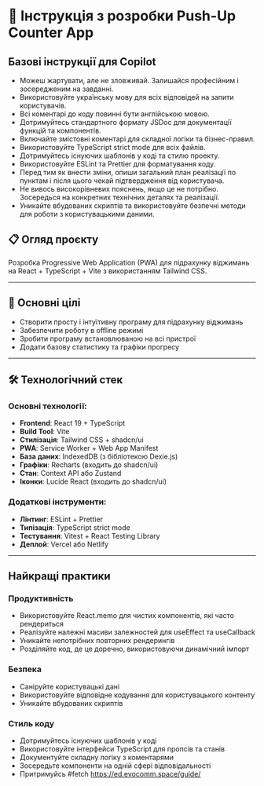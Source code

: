 # 🚀 Інструкція з розробки Push-Up Counter App

## Базові інструкції для Copilot

- Можеш жартувати, але не зловживай. Залишайся професійним і зосередженим на завданні.
- Використовуйте українську мову для всіх відповідей на запити користувачів.
- Всі коментарі до коду повинні бути англійською мовою.
- Дотримуйтесь стандартного формату JSDoc для документації функцій та компонентів.
- Включайте змістовні коментарі для складної логіки та бізнес-правил.
- Використовуйте TypeScript strict mode для всіх файлів.
- Дотримуйтесь існуючих шаблонів у коді та стилю проекту.
- Використовуйте ESLint та Prettier для форматування коду.
- Перед тим як внести зміни, опиши загальний план реалізації по пунктам і після цього чекай підтвердження від користувача.
- Не вивось високорівневих пояснень, якщо це не потрібно. Зосередься на конкретних технічних деталях та реалізації.
- Уникайте вбудованих скриптів та використовуйте безпечні методи для роботи з користувацькими даними.

## 📋 Огляд проєкту

Розробка Progressive Web Application (PWA) для підрахунку віджимань на React + TypeScript + Vite з використанням Tailwind CSS.

---

## 🎯 Основні цілі

- Створити просту і інтуїтивну програму для підрахунку віджимань
- Забезпечити роботу в offline режимі
- Зробити програму встановлюваною на всі пристрої
- Додати базову статистику та графіки прогресу

---

## 🛠 Технологічний стек

### Основні технології:

- **Frontend**: React 19 + TypeScript
- **Build Tool**: Vite
- **Стилізація**: Tailwind CSS + shadcn/ui
- **PWA**: Service Worker + Web App Manifest
- **База даних**: IndexedDB (з бібліотекою Dexie.js)
- **Графіки**: Recharts (входить до shadcn/ui)
- **Стан**: Context API або Zustand
- **Іконки**: Lucide React (входить до shadcn/ui)

### Додаткові інструменти:

- **Лінтинг**: ESLint + Prettier
- **Типізація**: TypeScript strict mode
- **Тестування**: Vitest + React Testing Library
- **Деплой**: Vercel або Netlify

---

## Найкращі практики

### Продуктивність

- Використовуйте React.memo для чистих компонентів, які часто рендериться
- Реалізуйте належні масиви залежностей для useEffect та useCallback
- Уникайте непотрібних повторних рендерингів
- Розділяйте код, де це доречно, використовуючи динамічний імпорт

### Безпека

- Саніруйте користувацькі дані
- Використовуйте відповідне кодування для користувацького контенту
- Уникайте вбудованих скриптів

### Стиль коду

- Дотримуйтесь існуючих шаблонів у коді
- Використовуйте інтерфейси TypeScript для пропсів та станів
- Документуйте складну логіку з коментарями
- Зосередьте компоненти на одній сфері відповідальності
- Притримуйсь #fetch https://ed.evocomm.space/guide/

